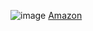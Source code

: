 
![image](https://gyazo.com/fffd5fd1bbd1a37542adbd7e211b4c74/thumb/1000)
[Amazon](https://amzn.to/3PEzMls)
